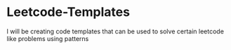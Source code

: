 # Leetcode-Templates
I will be creating code templates that can be used to solve certain leetcode like problems using patterns
